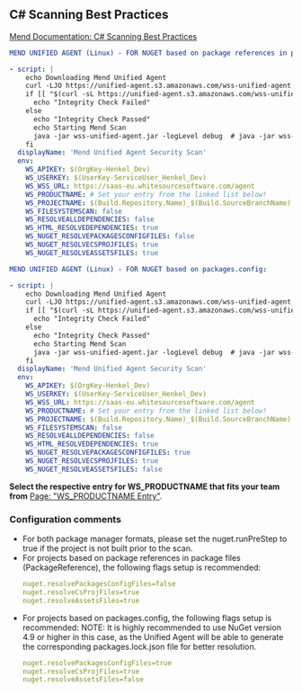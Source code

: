 ## C# Scanning Best Practices
[Mend Documentation: C# Scanning Best Practices](https://docs.mend.io/bundle/unified_agent/page/nuget_integration.html)

```yaml
MEND UNIFIED AGENT (Linux) - FOR NUGET based on package references in package files:

- script: |
    echo Downloading Mend Unified Agent
    curl -LJO https://unified-agent.s3.amazonaws.com/wss-unified-agent.jar
    if [[ "$(curl -sL https://unified-agent.s3.amazonaws.com/wss-unified-agent.jar.sha256)" != "$(sha256sum wss-unified-agent.jar)" ]] ; then
      echo "Integrity Check Failed"
    else
      echo "Integrity Check Passed"
      echo Starting Mend Scan
      java -jar wss-unified-agent.jar -logLevel debug  # java -jar wss-unified-agent.jar -logLevel debug
    fi
  displayName: 'Mend Unified Agent Security Scan'
  env:
    WS_APIKEY: $(OrgKey-Henkel_Dev)
    WS_USERKEY: $(UserKey-ServiceUser_Henkel_Dev)
    WS_WSS_URL: https://saas-eu.whitesourcesoftware.com/agent  
    WS_PRODUCTNAME: # Set your entry from the linked list below!
    WS_PROJECTNAME: $(Build.Repository.Name)_$(Build.SourceBranchName)
    WS_FILESYSTEMSCAN: false
    WS_RESOLVEALLDEPENDENCIES: false     
    WS_HTML_RESOLVEDEPENDENCIES: true
    WS_NUGET_RESOLVEPACKAGESCONFIGFILES: false
    WS_NUGET_RESOLVECSPROJFILES: true
    WS_NUGET_RESOLVEASSETSFILES: true
```
```yaml
MEND UNIFIED AGENT (Linux) - FOR NUGET based on packages.config:

- script: |
    echo Downloading Mend Unified Agent
    curl -LJO https://unified-agent.s3.amazonaws.com/wss-unified-agent.jar
    if [[ "$(curl -sL https://unified-agent.s3.amazonaws.com/wss-unified-agent.jar.sha256)" != "$(sha256sum wss-unified-agent.jar)" ]] ; then
      echo "Integrity Check Failed"
    else
      echo "Integrity Check Passed"
      echo Starting Mend Scan
      java -jar wss-unified-agent.jar -logLevel debug  # java -jar wss-unified-agent.jar -logLevel debug
    fi
  displayName: 'Mend Unified Agent Security Scan'
  env:
    WS_APIKEY: $(OrgKey-Henkel_Dev)
    WS_USERKEY: $(UserKey-ServiceUser_Henkel_Dev)
    WS_WSS_URL: https://saas-eu.whitesourcesoftware.com/agent  
    WS_PRODUCTNAME: # Set your entry from the linked list below!
    WS_PROJECTNAME: $(Build.Repository.Name)_$(Build.SourceBranchName)
    WS_FILESYSTEMSCAN: false
    WS_RESOLVEALLDEPENDENCIES: false     
    WS_HTML_RESOLVEDEPENDENCIES: true
    WS_NUGET_RESOLVEPACKAGESCONFIGFILES: true
    WS_NUGET_RESOLVECSPROJFILES: true
    WS_NUGET_RESOLVEASSETSFILES: false
```

**Select the respective entry for WS_PRODUCTNAME that fits your team from** [Page: "WS_PRODUCTNAME Entry"](./ws-productname-setup.md). 


### Configuration comments

- For both package manager formats, please set the nuget.runPreStep to true if the project is not built prior to the scan.
- For projects based on package references in package files (PackageReference), the following flags setup is recommended:
  ```yaml
  nuget.resolvePackagesConfigFiles=false
  nuget.resolveCsProjFiles=true
  nuget.resolveAssetsFiles=true
  ```
- For projects based on packages.config, the following flags setup is recommended:
NOTE: It is highly recommended to use NuGet version 4.9 or higher in this case, as the Unified Agent will be able to generate the corresponding packages.lock.json file for better resolution.
  ```yaml
  nuget.resolvePackagesConfigFiles=true
  nuget.resolveCsProjFiles=true
  nuget.resolveAssetsFiles=false
  ```




